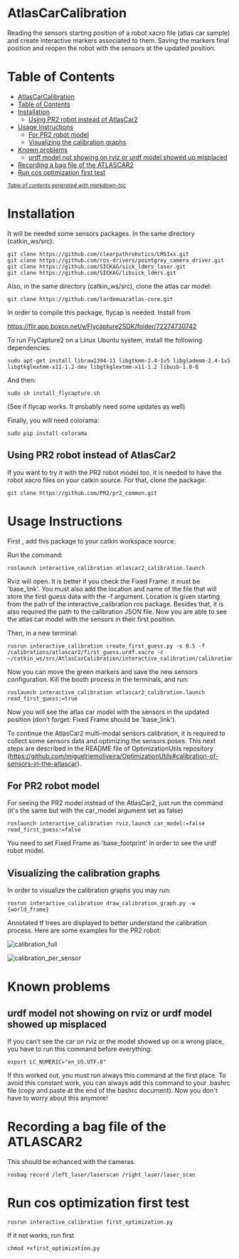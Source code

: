 # AtlasCarCalibration
Reading the sensors starting position of a robot xacro file (atlas car sample) and create interactive markers associated to them.
Saving the markers final position and reopen the robot with the sensors at the updated position.

# Table of Contents

- [AtlasCarCalibration](#atlascarcalibration)
- [Table of Contents](#table-of-contents)
- [Installation](#installation)
  * [Using PR2 robot instead of AtlasCar2](#using-pr2-robot-instead-of-atlascar2)
- [Usage Instructions](#usage-instructions)
  * [For PR2 robot model](#for-pr2-robot-model)
  * [Visualizing the calibration graphs](#visualizing-the-calibration-graphs)
- [Known problems](#known-problems)
  * [urdf model not showing on rviz or urdf model showed up misplaced](#urdf-model-not-showing-on-rviz-or-urdf-model-showed-up-misplaced)
- [Recording a bag file of the ATLASCAR2](#recording-a-bag-file-of-the-atlascar2)
- [Run cos optimization first test](#run-cos-optimization-first-test)

<small><i><a href='http://ecotrust-canada.github.io/markdown-toc/'>Table of contents generated with markdown-toc</a></i></small>

# Installation

It will be needed some sensors packages.
In the same directory (catkin_ws/src):
```
git clone https://github.com/clearpathrobotics/LMS1xx.git
git clone https://github.com/ros-drivers/pointgrey_camera_driver.git
git clone https://github.com/SICKAG/sick_ldmrs_laser.git
git clone https://github.com/SICKAG/libsick_ldmrs.git
```
Also, in the same directory (catkin_ws/src), clone the atlas car model:
````
git clone https://github.com/lardemua/atlas-core.git
```` 

In order to compile this package, flycap is needed. Install from

https://flir.app.boxcn.net/v/Flycapture2SDK/folder/72274730742


To run FlyCapture2 on a Linux Ubuntu system, install the following dependencies:

```
sudo apt-get install libraw1394-11 libgtkmm-2.4-1v5 libglademm-2.4-1v5 libgtkglextmm-x11-1.2-dev libgtkglextmm-x11-1.2 libusb-1.0-0
```
And then:
```
sudo sh install_flycapture.sh
```
(See if flycap works. It probably need some updates as well)

Finally, you will need colorama:
```
sudo pip install colorama
```
## Using PR2 robot instead of AtlasCar2
If you want to try it with the PR2 robot model too, it is needed to have the robot xacro files on your catkin source.
For that, clone the package:

```
git clone https://github.com/PR2/pr2_common.git
```

# Usage Instructions
First , add this package to your catkin workspace source.

Run the command:
```
roslaunch interactive_calibration atlascar2_calibration.launch 
```

Rviz will open. It is better if you check the Fixed Frame: it must be 'base_link'. 
You must also add the location and name of the file that will store the first guess data with the -f argument. 
Location is given starting from the path of the interactive_calibration ros package.
Besides that, it is also required the path to the calibration JSON file.
Now you are able to see the atlas car model with the sensors in their first position.

Then, in a new terminal:
```
rosrun interactive_calibration create_first_guess.py -s 0.5 -f /calibrations/atlascar2/first_guess.urdf.xacro -c ~/catkin_ws/src/AtlasCarCalibration/interactive_calibration/calibrations/atlascar2/atlascar2_calibration.json
```

Now you can move the green markers and save the new sensors configuration.
Kill the booth process in the terminals, and run:

```
roslaunch interactive_calibration atlascar2_calibration.launch read_first_guess:=true
```
Now you will see the atlas car model with the sensors in the updated position (don't forget: Fixed Frame should be 'base_link').

To continue the AtlasCar2 multi-modal sensors calibration, it is required to collect some sensors data and optimizing the sensors poses. This next steps are described in the README file of OptimizationUtils repository (https://github.com/miguelriemoliveira/OptimizationUtils#calibration-of-sensors-in-the-atlascar).
## For PR2 robot model
For seeing the PR2 model instead of the AtlasCar2, just run the command (it's the same but with the car_model argument set as false)
```
roslaunch interactive_calibration rviz.launch car_model:=false read_first_guess:=false
```
You need to set Fixed Frame as 'base_footprint' in order to see the urdf robot model.

## Visualizing the calibration graphs

In order to visualize the calibration graphs you may run:

```
rosrun interactive_calibration draw_calibration_graph.py -w {world_frame}
```

Annotated tf trees are displayed to better understand the calibration process. Here are some examples for the PR2 robot:

![calibration_full](https://github.com/lardemua/AtlasCarCalibration/blob/master/docs/calibration_full.png) 

![calibration_per_sensor](https://github.com/lardemua/AtlasCarCalibration/blob/master/docs/calibration_per_sensor.png) 

# Known problems

## urdf model not showing on rviz or urdf model showed up misplaced

If you can't see the car on rviz or the model showed up on a wrong place, you
have to run this command before everything:

```
export LC_NUMERIC="en_US.UTF-8"
```

If this worked out, you must run always this command at the first place. To avoid this constant work, you can always
add this command to your .bashrc file (copy and paste at the end of the bashrc document).
Now you don't have to worry about this anymore!

# Recording a bag file of the ATLASCAR2

This should be echanced with the cameras.

```
rosbag record /left_laser/laserscan /right_laser/laser_scan

```
# Run cos optimization first test

```
rosrun interactive_calibration first_optimization.py
```

If it not works, run first 

```
chmod +xfirst_optimization.py
```
